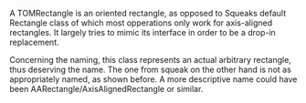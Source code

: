 A TOMRectangle is an oriented rectangle, as opposed to Squeaks default Rectangle class of which most opperations only work for axis-aligned rectangles. It largely tries to mimic its interface in order to be a drop-in replacement.

Concerning the naming, this class represents an actual arbitrary rectangle, thus deserving the name. The one from squeak on the other hand is not as appropriately named, as shown before. A more descriptive name could have been AARectangle/AxisAlignedRectangle or similar.